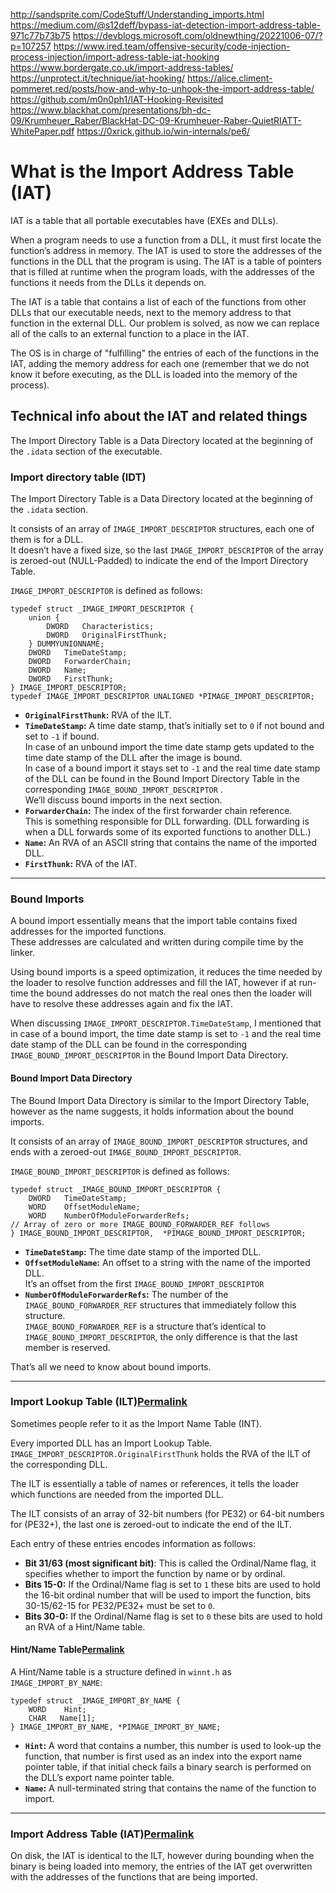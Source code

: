 http://sandsprite.com/CodeStuff/Understanding_imports.html
https://medium.com/@s12deff/bypass-iat-detection-import-address-table-971c77b73b75
https://devblogs.microsoft.com/oldnewthing/20221006-07/?p=107257
https://www.ired.team/offensive-security/code-injection-process-injection/import-adress-table-iat-hooking
https://www.bordergate.co.uk/import-address-tables/
https://unprotect.it/technique/iat-hooking/
https://alice.climent-pommeret.red/posts/how-and-why-to-unhook-the-import-address-table/
https://github.com/m0n0ph1/IAT-Hooking-Revisited
https://www.blackhat.com/presentations/bh-dc-09/Krumheuer_Raber/BlackHat-DC-09-Krumheuer-Raber-QuietRIATT-WhitePaper.pdf
https://0xrick.github.io/win-internals/pe6/

# What is the Import Address Table (IAT)
IAT is a table that all portable executables have (EXEs and DLLs). 

When a program needs to use a function from a DLL, it must first locate the function’s address in memory. The IAT is used to store the addresses of the functions in the DLL that the program is using. The IAT is a table of pointers that is filled at runtime when the program loads, with the addresses of the functions it needs from the DLLs it depends on.

The IAT is a table that contains a list of each of the functions from other DLLs that our executable needs, next to the memory address to that function in the external DLL. Our problem is solved, as now we can replace all of the calls to an external function to a place in the IAT.

The OS is in charge of "fulfilling" the entries of each of the functions in the IAT, adding the memory address for each one (remember that we do not know it before executing, as the DLL is loaded into the memory of the process).

## Technical info about the IAT and related things
The Import Directory Table is a Data Directory located at the beginning of the `.idata` section of the executable.

### Import directory table (IDT)
The Import Directory Table is a Data Directory located at the beginning of the `.idata` section.

It consists of an array of `IMAGE_IMPORT_DESCRIPTOR` structures, each one of them is for a DLL.  
It doesn’t have a fixed size, so the last `IMAGE_IMPORT_DESCRIPTOR` of the array is zeroed-out (NULL-Padded) to indicate the end of the Import Directory Table.

`IMAGE_IMPORT_DESCRIPTOR` is defined as follows:

```
typedef struct _IMAGE_IMPORT_DESCRIPTOR {
    union {
        DWORD   Characteristics;
        DWORD   OriginalFirstThunk;
    } DUMMYUNIONNAME;
    DWORD   TimeDateStamp;
    DWORD   ForwarderChain;
    DWORD   Name;
    DWORD   FirstThunk;
} IMAGE_IMPORT_DESCRIPTOR;
typedef IMAGE_IMPORT_DESCRIPTOR UNALIGNED *PIMAGE_IMPORT_DESCRIPTOR;
```

- **`OriginalFirstThunk`:** RVA of the ILT.
- **`TimeDateStamp`:** A time date stamp, that’s initially set to `0` if not bound and set to `-1` if bound.  
    In case of an unbound import the time date stamp gets updated to the time date stamp of the DLL after the image is bound.  
    In case of a bound import it stays set to `-1` and the real time date stamp of the DLL can be found in the Bound Import Directory Table in the corresponding `IMAGE_BOUND_IMPORT_DESCRIPTOR` .  
    We’ll discuss bound imports in the next section.
- **`ForwarderChain`:** The index of the first forwarder chain reference.  
    This is something responsible for DLL forwarding. (DLL forwarding is when a DLL forwards some of its exported functions to another DLL.)
- **`Name`:** An RVA of an ASCII string that contains the name of the imported DLL.
- **`FirstThunk`:** RVA of the IAT.

---
### Bound Imports

A bound import essentially means that the import table contains fixed addresses for the imported functions.  
These addresses are calculated and written during compile time by the linker.

Using bound imports is a speed optimization, it reduces the time needed by the loader to resolve function addresses and fill the IAT, however if at run-time the bound addresses do not match the real ones then the loader will have to resolve these addresses again and fix the IAT.

When discussing `IMAGE_IMPORT_DESCRIPTOR.TimeDateStamp`, I mentioned that in case of a bound import, the time date stamp is set to `-1` and the real time date stamp of the DLL can be found in the corresponding `IMAGE_BOUND_IMPORT_DESCRIPTOR` in the Bound Import Data Directory.
#### Bound Import Data Directory

The Bound Import Data Directory is similar to the Import Directory Table, however as the name suggests, it holds information about the bound imports.

It consists of an array of `IMAGE_BOUND_IMPORT_DESCRIPTOR` structures, and ends with a zeroed-out `IMAGE_BOUND_IMPORT_DESCRIPTOR`.

`IMAGE_BOUND_IMPORT_DESCRIPTOR` is defined as follows:

```
typedef struct _IMAGE_BOUND_IMPORT_DESCRIPTOR {
    DWORD   TimeDateStamp;
    WORD    OffsetModuleName;
    WORD    NumberOfModuleForwarderRefs;
// Array of zero or more IMAGE_BOUND_FORWARDER_REF follows
} IMAGE_BOUND_IMPORT_DESCRIPTOR,  *PIMAGE_BOUND_IMPORT_DESCRIPTOR;
```

- **`TimeDateStamp`:** The time date stamp of the imported DLL.
- **`OffsetModuleName`:** An offset to a string with the name of the imported DLL.  
    It’s an offset from the first `IMAGE_BOUND_IMPORT_DESCRIPTOR`
- **`NumberOfModuleForwarderRefs`:** The number of the `IMAGE_BOUND_FORWARDER_REF` structures that immediately follow this structure.  
    `IMAGE_BOUND_FORWARDER_REF` is a structure that’s identical to `IMAGE_BOUND_IMPORT_DESCRIPTOR`, the only difference is that the last member is reserved.

That’s all we need to know about bound imports.

---

### Import Lookup Table (ILT)[Permalink](https://0xrick.github.io/win-internals/pe6/#import-lookup-table-ilt "Permalink")

Sometimes people refer to it as the Import Name Table (INT).

Every imported DLL has an Import Lookup Table.  
`IMAGE_IMPORT_DESCRIPTOR.OriginalFirstThunk` holds the RVA of the ILT of the corresponding DLL.

The ILT is essentially a table of names or references, it tells the loader which functions are needed from the imported DLL.

The ILT consists of an array of 32-bit numbers (for PE32) or 64-bit numbers for (PE32+), the last one is zeroed-out to indicate the end of the ILT.

Each entry of these entries encodes information as follows:

- **Bit 31/63 (most significant bit)**: This is called the Ordinal/Name flag, it specifies whether to import the function by name or by ordinal.
- **Bits 15-0:** If the Ordinal/Name flag is set to `1` these bits are used to hold the 16-bit ordinal number that will be used to import the function, bits 30-15/62-15 for PE32/PE32+ must be set to `0`.
- **Bits 30-0:** If the Ordinal/Name flag is set to `0` these bits are used to hold an RVA of a Hint/Name table.

#### Hint/Name Table[Permalink](https://0xrick.github.io/win-internals/pe6/#hintname-table "Permalink")

A Hint/Name table is a structure defined in `winnt.h` as `IMAGE_IMPORT_BY_NAME`:

```
typedef struct _IMAGE_IMPORT_BY_NAME {
    WORD    Hint;
    CHAR   Name[1];
} IMAGE_IMPORT_BY_NAME, *PIMAGE_IMPORT_BY_NAME;
```

- **`Hint`:** A word that contains a number, this number is used to look-up the function, that number is first used as an index into the export name pointer table, if that initial check fails a binary search is performed on the DLL’s export name pointer table.
- **`Name`:** A null-terminated string that contains the name of the function to import.

---
### Import Address Table (IAT)[Permalink](https://0xrick.github.io/win-internals/pe6/#import-address-table-iat "Permalink")

On disk, the IAT is identical to the ILT, however during bounding when the binary is being loaded into memory, the entries of the IAT get overwritten with the addresses of the functions that are being imported.
